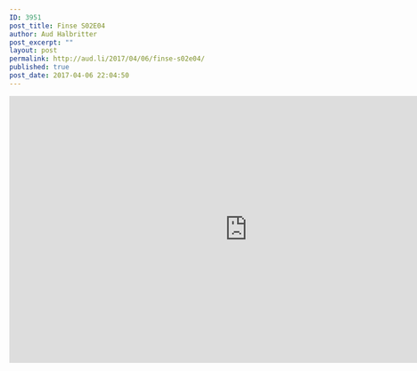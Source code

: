 ```yaml
---
ID: 3951
post_title: Finse S02E04
author: Aud Halbritter
post_excerpt: ""
layout: post
permalink: http://aud.li/2017/04/06/finse-s02e04/
published: true
post_date: 2017-04-06 22:04:50
---
```

<iframe src="https://www.youtube.com/embed/_vJHrmZyBBo" width="854" height="480" frameborder="0" allowfullscreen="allowfullscreen"></iframe>